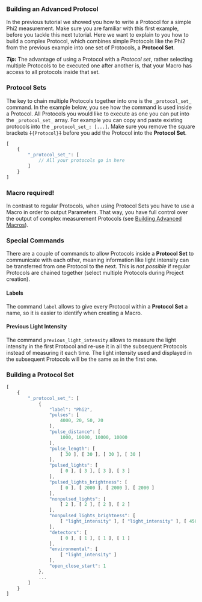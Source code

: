 ### Building an Advanced Protocol

In the previous tutorial we showed you how to write a Protocol for a simple Phi2 measurement. Make sure you are familiar with this first example, before you tackle this next tutorial. Here we want to explain to you how to build a complex Protocol, which combines simple Protocols like the Phi2 from the previous example into one set of Protocols, a **Protocol Set**.

***Tip:*** The advantage of using a Protocol with a _Protocol set_, rather selecting multiple Protocols to be executed one after another is, that your Macro has access to all protocols inside that set.

### Protocol Sets

The key to chain multiple Protocols together into one is the `_protocol_set_` command. In the example below, you see how the command is used inside a Protocol. All Protocols you would like to execute as one you can put into the `_protocol_set_` array. For example you can copy and paste existing protocols into the `_protocol_set_: [...]`. Make sure you remove the square brackets <code><s>[</s>{Protocol}<s>]</s></code> before you add the Protocol into the **Protocol Set**.

```javascript
[
    {
        "_protocol_set_": [
            // All your protocols go in here
        ]
    }
]
```

### Macro required!

In contrast to regular Protocols, when using Protocol Sets you have to use a Macro in order to output Parameters. That way, you have full control over the output of complex measurement Protocols (see [Building Advanced Macros](/tutorials/building-advanced_macros)).

### Special Commands

There are a couple of commands to allow Protocols inside a **Protocol Set** to communicate with each other, meaning information like light intensity can be transferred from one Protocol to the next. This is *not possible* if regular Protocols are chained together (select multiple Protocols during Project creation).

#### Labels

The command `label` allows to give every Protocol within a **Protocol Set** a name, so it is easier to identify when creating a Macro.

#### Previous Light Intensity

The command `previous_light_intensity` allows to measure the light intensity in the first Protocol and re-use it in all the subsequent Protocols instead of measuring it each time. The light intensity used and displayed in the subsequent Protocols will be the same as in the first one.

### Building a Protocol Set

```javascript
[
    {
        "_protocol_set_": [
            {
                "label": "Phi2",
                "pulses": [
                    4000, 20, 50, 20
                ],
                "pulse_distance": [
                    1000, 10000, 10000, 10000
                ],
                "pulse_length": [
                    [ 30 ], [ 30 ], [ 30 ], [ 30 ]
                ],
                "pulsed_lights": [
                    [ 0 ], [ 3 ], [ 3 ], [ 3 ]
                ],
                "pulsed_lights_brightness": [
                    [ 0 ], [ 2000 ], [ 2000 ], [ 2000 ]
                ],
                "nonpulsed_lights": [
                    [ 2 ], [ 2 ], [ 2 ], [ 2 ]
                ],
                "nonpulsed_lights_brightness": [
                    [ "light_intensity" ], [ "light_intensity" ], [ 4500 ], [ "light_intensity" ]
                ],
                "detectors": [
                    [ 0 ], [ 1 ], [ 1 ], [ 1 ]
                ],
                "environmental": [
                    [ "light_intensity" ]
                ],
                "open_close_start": 1
            },
            ...
        ]
    }
]
```